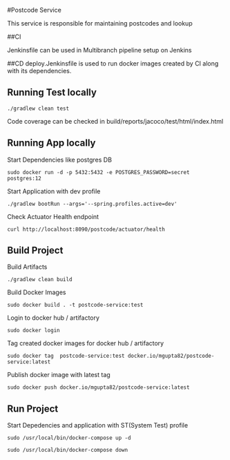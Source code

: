 #Postcode Service

This service is  responsible for maintaining postcodes and lookup

##CI

Jenkinsfile can be used in Multibranch pipeline setup on Jenkins

##CD
deploy.Jenkinsfile is used to run docker images created by CI along with its dependencies.

## Running Test locally

``./gradlew clean test``

Code coverage can be checked in build/reports/jacoco/test/html/index.html

## Running App locally
Start Dependencies like postgres DB

``sudo docker run -d -p 5432:5432 -e POSTGRES_PASSWORD=secret postgres:12``

Start Application with dev profile

``./gradlew bootRun --args='--spring.profiles.active=dev'``

Check Actuator Health endpoint

``curl http://localhost:8090/postcode/actuator/health``

## Build Project

Build Artifacts

``./gradlew clean build``

Build Docker Images

``sudo docker build . -t postcode-service:test``

Login to docker hub / artifactory

``sudo docker login``

Tag created docker images for docker hub / artifactory

``sudo docker tag  postcode-service:test docker.io/mgupta82/postcode-service:latest``

Publish docker image with latest tag

``sudo docker push docker.io/mgupta82/postcode-service:latest``

## Run Project

Start Depedencies and application with ST(System Test) profile

``sudo /usr/local/bin/docker-compose up -d``

``sudo /usr/local/bin/docker-compose down``

